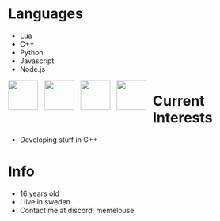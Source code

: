 # Languages
- Lua
- C++
- Python
- Javascript
- Node.js

<img align="left" style="padding-right:10px;" src="https://cdn.discordapp.com/attachments/1046837773790883912/1106351381931118652/Lua-Logo.png" width="60" height="60"> 
<img align="left" style="padding-right:10px;" src="https://cdn.discordapp.com/attachments/1046837773790883912/1106351763625361428/Untitled-5.png" width="60" height="60">
<img align="left" style="padding-right:10px;" src="https://upload.wikimedia.org/wikipedia/commons/thumb/6/6a/JavaScript-logo.png/800px-JavaScript-logo.png" width="60" height="60">
<img align="left" style="padding-right:10px;" src="https://www.javatpoint.com/js/nodejs/images/node-js-tutorial.png" width="60" height="60">

# Current Interests
- Developing stuff in C++

# Info
- 16 years old
- I live in sweden
- Contact me at discord: memelouse
